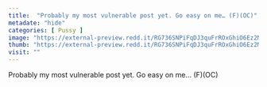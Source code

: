 ```yaml
---
title:  "Probably my most vulnerable post yet. Go easy on me… (F)(OC)"
metadate: "hide"
categories: [ Pussy ]
image: "https://external-preview.redd.it/RG736SNPiFqDJ3quFrROxGhiO6Ez2MUSFznJEG-WKmY.jpg?auto=webp&s=0e1ea5c2dd4a87af5297ff0db171d46e852a89ce"
thumb: "https://external-preview.redd.it/RG736SNPiFqDJ3quFrROxGhiO6Ez2MUSFznJEG-WKmY.jpg?width=1080&crop=smart&auto=webp&s=4c235287437ea7b9f44d640b65c2dd6ef4007a0c"
visit: ""
---
```

Probably my most vulnerable post yet. Go easy on me… (F)(OC)
